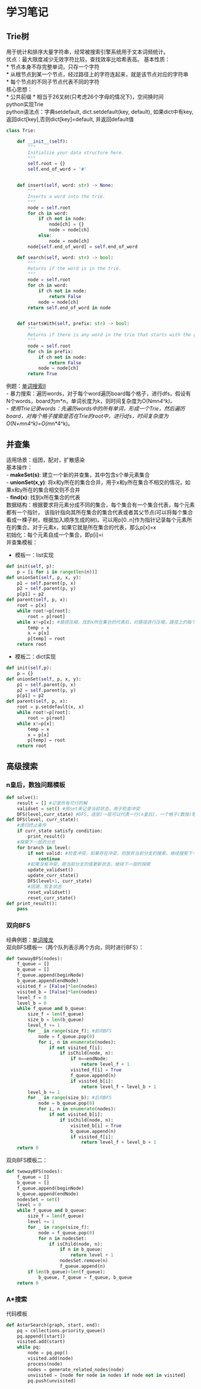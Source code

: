 # 学习笔记
## Trie树  
用于统计和排序大量字符串，经常被搜索引擎系统用于文本词频统计。  
优点：最大限度减少无效字符比较，查找效率比哈希表高。
基本性质：  
	* 节点本身不存完整单词，只存一个字符  
	* 从根节点到某一个节点，经过路径上的字符连起来，就是该节点对应的字符串  
	* 每个节点的不同子节点代表不同的字符  
核心思想：  
	* 公共前缀
	* 相当于26叉树(只考虑26个字母的情况下)，空间换时间  
python实现Trie  
python语法点：字典setdefault, dict.setdefault(key, default), 如果dict中有key, 返回dict[key],否则dict[key]=default, 并返回default值  
```python
class Trie:

    def __init__(self):
        """
        Initialize your data structure here.
        """
        self.root = {}
        self.end_of_word = '#'


    def insert(self, word: str) -> None:
        """
        Inserts a word into the trie.
        """
        node = self.root
        for ch in word:
            if ch not in node:
                node[ch] = {}
                node = node[ch]
            else:
                node = node[ch]
        node[self.end_of_word] = self.end_of_word

    def search(self, word: str) -> bool:
        """
        Returns if the word is in the trie.
        """
        node = self.root
        for ch in word:
            if ch not in node:
                return False
            node = node[ch]
        return self.end_of_word in node


    def startsWith(self, prefix: str) -> bool:
        """
        Returns if there is any word in the trie that starts with the given prefix.
        """
        node = self.root
        for ch in prefix:
            if ch not in node:
                return False
            node = node[ch]
        return True
```

例题：[单词搜索II](https://leetcode-cn.com/problems/word-search-ii/)  
	- 暴力搜索：遍历words，对于每个word遍历board每个格子，进行dfs，假设有N个words，board为m\*n，单词长度为k，则时间复杂度为O(N*m*n*4^k)。  
	- 使用Trie记录words：先遍历words中的所有单词，形成一个Trie，然后遍历board，对每个格子搜索是否在Trie的root中，进行dfs，时间复杂度为O(N+m*n*4^k)=O(m*n*4^k)。  

## 并查集
适用场景：组团，配对，扩散感染  
基本操作：  
		- **makeSet(s)**: 建立一个新的并查集，其中包含s个单元素集合  
		- **unionSet(x,y)**: 将x和y所在的集合合并，用于x和y所在集合不相交的情况，如果x和y所在的集合相交则不合并  
		- **find(x)**: 找到x所在集合的代表  
数据结构：根据要求将元素分成不同的集合，每个集合有一个集合代表，每个元素都有一个指针，
该指针指向其所在集合的集合代表或者其父节点(可以将每个集合看成一棵子树，根据加入顺序生成的树)。可以用p[0..n]作为指针记录每个元素所在的集合。对于元素x，如果它就是所在集合的代表，那么p[x]=x    
初始化：每个元素自成一个集合，即p[i]=i  
并查集模板：
- 模板一：list实现  
```python
def init(self, p):
	p = [i for i in range(len(n))]
def unionSet(self, p, x, y):
	p1 = self.parent(p, x)
	p2 = self.parent(p, y)
	p[p1] = p2
def parent(self, p, x):
	root = p[x]
	while root!=p[root]:
		root = p[root]
	while x!=p[x]: #路径压缩，找到x所在集合的代表后，对路径进行压缩，路径上的每个节点的指针都指向集合代表
		temp = x
		x = p[x]
		p[temp] = root
	return root		
```

- 模板二：dict实现  
```python
def init(self,p):
	p = {}
def unionSet(self, p, x, y):
	p1 = self.parent(p, x)
	p2 = self.parent(p, y)
	p[p1] = p2
def parent(self, p, x):
	root = p.setdefault(x, x)
	while root!=p[root]:
		root = p[root]
	while x!=p[x]:
		temp = x
		x = p[x]
		p[temp] = root
	return root
``` 

## 高级搜索  
### n皇后，数独问题模板  
```python
def solve():
	result = [] #记录所有可行的解
	validset = set() #用set来记录当前状态，用于检查冲突
	DFS(level,curr_state) #DFS，逐层(一层可以代表一行(n皇后)，一个格子(数独)等等)深度优先搜索，可选解的个数少的优先探索，可以让生成树更小
def DFS(level, curr_state):
	#递归终止条件
	if curr_state satisfy condition:
		print_result()
	#探索下一层的分支
	for branch in level:
		if not valid: #检查冲突，如果存在冲突，则放弃当前分支的搜索，继续搜索下一个分支(剪枝)
			continue
		#如果没有冲突，用当前分支的值更新状态，继续下一层的探索
		update_validset()
		update_curr_state()
		DFS(level+1, curr_state)
		#回溯，恢复状态
		reset_validset()
		reset_curr_state()
def print_result():
	pass
```

### 双向BFS  
经典例题：[单词接龙](https://leetcode-cn.com/problems/word-ladder/)  
双向BFS模板一（两个队列表示两个方向，同时进行BFS）：    
```python
def twowayBFS(nodes):
	f_queue = []
	b_queue = []
	f_queue.append(beginNode)
	b_queue.append(endNode)
	visited_f = [False]*len(nodes)
	visited_b = [False]*len(nodes)
	level_f = 0
	level_b = 0
	while f_queue and b_queue:
		size_f = len(f_queue)
		size_b = len(b_queue)
		level_f += 1
		for _ in range(size_f): #前向BFS
			node = f_queue.pop(0)
			for i, n in enumerate(nodes):
				if not visited_f[i]:
					if isChild(node, n):
						if n==endNode:
							return level_f + 1
						visited_f[i] = True
						f_queue.append(n)
						if visited_b[i]:
							return level_f + level_b + 1
		level_b += 1
		for _ in range(size_b): #后向BFS
			node = b_queue.pop(0)
			for i, n in enumerate(nodes):
				if not visited_b[i]:
					if isChild(node, n):
						visited_b[i] = True
						b_queue.append(n)
						if visited_f[i]:
							return level_f + level_b + 1
	return 0
```  
双向BFS模板二：  
```python
def twowayBFS(nodes):
	f_queue = []
	b_queue = []
	f_queue.append(beginNode)
	b_queue.append(endNode)
	nodesSet = set()
	level = 0
	while f_queue and b_queue:
		size_f = len(f_queue)
		level += 1
		for _ in range(size_f):
			node = f_queue.pop(0)
			for n in nodesSet:
				if isChild(node, n):
					if n in b_queue:
						return level + 1
					nodesSet.remove(n)
					f_queue.append(n)
		if len(b_queue)<len(f_queue):
			b_queue, f_queue = f_queue, b_queue
	return 0		
```

### A*搜索  
代码模板  
```python
def AstarSearch(graph, start, end):
	pq = collections.priority_queue()
	pq.append([start])
	visited.add(start)
	while pq:
		node = pq.pop()
		visited.add(node)
		process(node)
		nodes = generate_related_nodes(node)
		unvisited = [node for node in nodes if node not in visited]
		pq.push(unvisited)
```